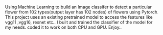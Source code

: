 Using Machine Learning to build an Image classifer to detect  a particular flower from 102 types(output layer has 102 nodes) of flowers using Pytorch.
This project uses an existing pretrained model to access the features like vgg11 ,vgg16, resnet etc..
I built and trained the classifier of the model for my needs.
coded it to work on both CPU and GPU. 
Enjoy..
